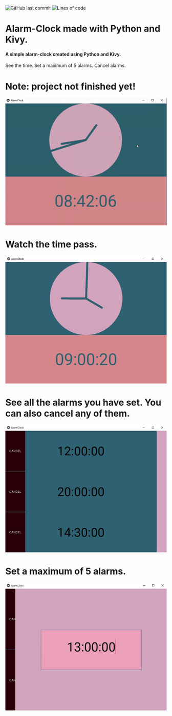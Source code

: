 ![GitHub last commit](https://img.shields.io/github/last-commit/v0di/alarm-clock)
![Lines of code](https://img.shields.io/tokei/lines/github/v0di/alarm-clock)
# Alarm-Clock made with Python and Kivy.
<h4>A simple alarm-clock created using Python and Kivy.</h4>
See the time. Set a maximum of 5 alarms. Cancel alarms.

# Note: project not finished yet!
<div></div>
<img src="examples/example_gif.gif">

# Watch the time pass.
<img src="examples/example_clock.jpg">

# See all the alarms you have set. You can also cancel any of them.
<img src="examples/example_alarms.jpg">

# Set a maximum of 5 alarms.
<img src="examples/example_set_alarm.jpg">
